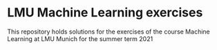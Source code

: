 # LMU Machine Learning exercises

This repository holds solutions for the exercises of the course Machine Learning at LMU Munich for the summer term 2021